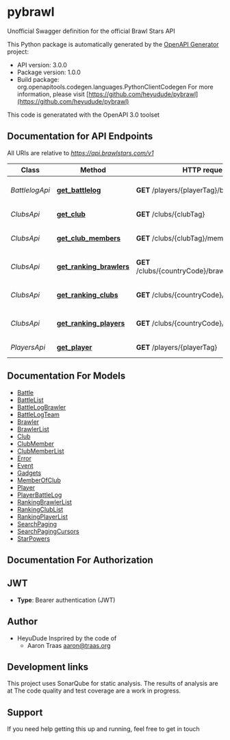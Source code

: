 # pybrawl
Unofficial Swagger definition for the official Brawl Stars API

This Python package is automatically generated by the [OpenAPI Generator](https://openapi-generator.tech) project:

- API version: 3.0.0
- Package version: 1.0.0
- Build package: org.openapitools.codegen.languages.PythonClientCodegen
For more information, please visit [https://github.com/heyudude/pybrawl](https://github.com/heyudude/pybrawl)

This code is generatated with the OpenAPI 3.0 toolset

## Documentation for API Endpoints

All URIs are relative to *https://api.brawlstars.com/v1*

Class | Method | HTTP request | Description
------------ | ------------- | ------------- | -------------
*BattlelogApi* | [**get_battlelog**](docs/BattlelogApi.md#get_battlelog) | **GET** /players/{playerTag}/battlelog | Get player&#39;s battlelog
*ClubsApi* | [**get_club**](docs/ClubsApi.md#get_club) | **GET** /clubs/{clubTag} | Get club information
*ClubsApi* | [**get_club_members**](docs/ClubsApi.md#get_club_members) | **GET** /clubs/{clubTag}/members | Get members of a club
*ClubsApi* | [**get_ranking_brawlers**](docs/ClubsApi.md#get_ranking_brawlers) | **GET** /clubs/{countryCode}/brawlers/{brawlerId} | Get brawler ranking for a country
*ClubsApi* | [**get_ranking_clubs**](docs/ClubsApi.md#get_ranking_clubs) | **GET** /clubs/{countryCode}/clubs | Get club ranking for a country
*ClubsApi* | [**get_ranking_players**](docs/ClubsApi.md#get_ranking_players) | **GET** /clubs/{countryCode}/players | Get player ranking for a country
*PlayersApi* | [**get_player**](docs/PlayersApi.md#get_player) | **GET** /players/{playerTag} | Get player information


## Documentation For Models

 - [Battle](docs/Battle.md)
 - [BattleList](docs/BattleList.md)
 - [BattleLogBrawler](docs/BattleLogBrawler.md)
 - [BattleLogTeam](docs/BattleLogTeam.md)
 - [Brawler](docs/Brawler.md)
 - [BrawlerList](docs/BrawlerList.md)
 - [Club](docs/Club.md)
 - [ClubMember](docs/ClubMember.md)
 - [ClubMemberList](docs/ClubMemberList.md)
 - [Error](docs/Error.md)
 - [Event](docs/Event.md)
 - [Gadgets](docs/Gadgets.md)
 - [MemberOfClub](docs/MemberOfClub.md)
 - [Player](docs/Player.md)
 - [PlayerBattleLog](docs/PlayerBattleLog.md)
 - [RankingBrawlerList](docs/RankingBrawlerList.md)
 - [RankingClubList](docs/RankingClubList.md)
 - [RankingPlayerList](docs/RankingPlayerList.md)
 - [SearchPaging](docs/SearchPaging.md)
 - [SearchPagingCursors](docs/SearchPagingCursors.md)
 - [StarPowers](docs/StarPowers.md)


## Documentation For Authorization


## JWT

- **Type**: Bearer authentication (JWT)


## Author


- HeyuDude
Insprired by the code of
  - Aaron Traas <aaron@traas.org>


## Development links

This project uses SonarQube for static analysis. The results of analysis are at
The code quality and test coverage are a work in progress.

## Support
If you need help getting this up and running, feel free to get in touch

